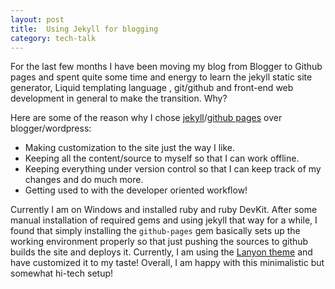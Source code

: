 ```yaml
---
layout: post
title:  Using Jekyll for blogging 
category: tech-talk
---
```

For the last few months I have been moving my blog from Blogger to Github pages and spent quite some time and energy to learn the jekyll static site generator, Liquid templating language , git/github and front-end web development in general to make the transition. Why?
<!--more-->

Here are some of the reason why I chose [jekyll](https://jekyllrb.com/)/[github pages](https://pages.github.com/) over blogger/wordpress:

- Making customization to the site just the way I like.
- Keeping all the content/source to myself so that I can work offline.
- Keeping everything under version control so that I can keep track of my changes and do much more.
- Getting used to with the developer oriented workflow!

Currently I am on Windows and installed ruby and ruby DevKit. After some manual installation of required gems and using jekyll that way for a while, I found that simply installing the ```github-pages``` gem basically sets up the working environment properly so that just pushing the sources to github builds the site and deploys it. Currently, I am using the [Lanyon theme](http://lanyon.getpoole.com/) and have customized it to my taste! Overall, I am happy with this minimalistic but somewhat hi-tech setup!